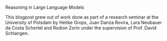 Reasoning in Large Language Models

This blogpost grew out of work done as part of a research seminar at the University of Potsdam by Heitke Grops, Juan Danza Rovira, Lara Neubauer da Costa Schertel and Rodion Zorin under the supervision of Prof. David Schlangen.